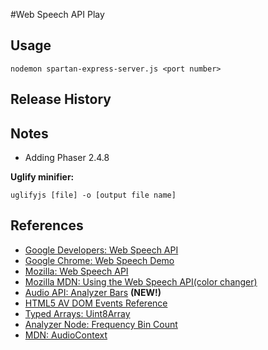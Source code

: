 #Web Speech API Play

## Usage 

    nodemon spartan-express-server.js <port number>

## Release History

## Notes
- Adding Phaser 2.4.8

**Uglify minifier:**

    uglifyjs [file] -o [output file name]

## References
- [Google Developers: Web Speech API](https://developers.google.com/web/updates/2013/01/Voice-Driven-Web-Apps-Introduction-to-the-Web-Speech-API?hl=en)
- [Google Chrome: Web Speech Demo](https://github.com/GoogleChrome/webplatform-samples/blob/master/webspeechdemo/webspeechdemo.html)
- [Mozilla: Web Speech API](https://developer.mozilla.org/en-US/docs/Web/API/Web_Speech_API)
- [Mozilla MDN: Using the Web Speech API(color changer)](https://developer.mozilla.org/en-US/docs/Web/API/Web_Speech_API/Using_the_Web_Speech_API)
- [Audio API: Analyzer Bars](https://www.youtube.com/watch?v=IBHpSkGZtNM&feature=youtu.be) **(NEW!)**
- [HTML5 AV DOM Events Reference](http://www.w3schools.com/tags/ref_av_dom.asp)
- [Typed Arrays: Uint8Array](https://developer.mozilla.org/en-US/docs/Web/JavaScript/Typed_arrays)
- [Analyzer Node: Frequency Bin Count](https://developer.mozilla.org/en-US/docs/Web/API/AnalyserNode/frequencyBinCount)
- [MDN: AudioContext ](https://developer.mozilla.org/en-US/docs/Web/API/AudioContext/createAnalyser) 


